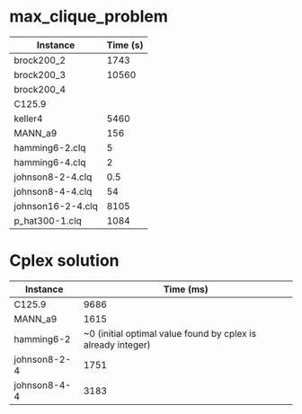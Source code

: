 # max_clique_problem

Instance|Time (s)
---|---|
brock200_2|1743
brock200_3|10560
brock200_4|
C125.9|
keller4|5460
MANN_a9|156
hamming6-2.clq|5
hamming6-4.clq|2
johnson8-2-4.clq|0.5
johnson8-4-4.clq|54
johnson16-2-4.clq|8105
p_hat300-1.clq|1084

# Cplex solution

Instance|Time (ms)
---|---|
C125.9| 9686
MANN_a9| 1615
hamming6-2| ~0 (initial optimal value found by cplex is already integer)
johnson8-2-4| 1751
johnson8-4-4| 3183
